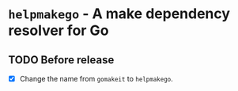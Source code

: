 # `helpmakego` - A make dependency resolver for Go

## TODO Before release

- [X] Change the name from `gomakeit` to `helpmakego`.

